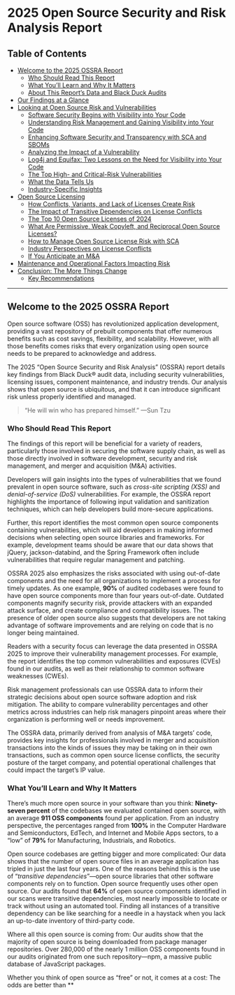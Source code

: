 # 2025 Open Source Security and Risk Analysis Report

## Table of Contents
- [Welcome to the 2025 OSSRA Report](#welcome-to-the-2025-ossra-report)
  - [Who Should Read This Report](#who-should-read-this-report)
  - [What You’ll Learn and Why It Matters](#what-youll-learn-and-why-it-matters)
  - [About This Report’s Data and Black Duck Audits](#about-this-reports-data-and-black-duck-audits)
- [Our Findings at a Glance](#our-findings-at-a-glance)
- [Looking at Open Source Risk and Vulnerabilities](#looking-at-open-source-risk-and-vulnerabilities)
  - [Software Security Begins with Visibility into Your Code](#software-security-begins-with-visibility-into-your-code)
  - [Understanding Risk Management and Gaining Visibility into Your Code](#understanding-risk-management-and-gaining-visibility-into-your-code)
  - [Enhancing Software Security and Transparency with SCA and SBOMs](#enhancing-software-security-and-transparency-with-sca-and-sboms)
  - [Analyzing the Impact of a Vulnerability](#analyzing-the-impact-of-a-vulnerability)
  - [Log4j and Equifax: Two Lessons on the Need for Visibility into Your Code](#log4j-and-equifax-two-lessons-on-the-need-for-visibility-into-your-code)
  - [The Top High- and Critical-Risk Vulnerabilities](#the-top-high--and-critical-risk-vulnerabilities)
  - [What the Data Tells Us](#what-the-data-tells-us)
  - [Industry-Specific Insights](#industry-specific-insights)
- [Open Source Licensing](#open-source-licensing)
  - [How Conflicts, Variants, and Lack of Licenses Create Risk](#how-conflicts-variants-and-lack-of-licenses-create-risk)
  - [The Impact of Transitive Dependencies on License Conflicts](#the-impact-of-transitive-dependencies-on-license-conflicts)
  - [The Top 10 Open Source Licenses of 2024](#the-top-10-open-source-licenses-of-2024)
  - [What Are Permissive, Weak Copyleft, and Reciprocal Open Source Licenses?](#what-are-permissive-weak-copyleft-and-reciprocal-open-source-licenses)
  - [How to Manage Open Source License Risk with SCA](#how-to-manage-open-source-license-risk-with-sca)
  - [Industry Perspectives on License Conflicts](#industry-perspectives-on-license-conflicts)
  - [If You Anticipate an M&A](#if-you-anticipate-an-ma)
- [Maintenance and Operational Factors Impacting Risk](#maintenance-and-operational-factors-impacting-risk)
- [Conclusion: The More Things Change](#conclusion-the-more-things-change)
  - [Key Recommendations](#key-recommendations)

---

## Welcome to the 2025 OSSRA Report

Open source software (OSS) has revolutionized application development, providing a vast repository of prebuilt components that offer numerous benefits such as cost savings, flexibility, and scalability. However, with all those benefits comes risks that every organization using open source needs to be prepared to acknowledge and address.

The 2025 “Open Source Security and Risk Analysis” (OSSRA) report details key findings from Black Duck® audit data, including security vulnerabilities, licensing issues, component maintenance, and industry trends. Our analysis shows that open source is ubiquitous, and that it can introduce significant risk unless properly identified and managed.

> “He will win who has prepared himself.”
> —Sun Tzu

### Who Should Read This Report

The findings of this report will be beneficial for a variety of readers, particularly those involved in securing the software supply chain, as well as those directly involved in software development, security and risk management, and merger and acquisition (M&A) activities.

Developers will gain insights into the types of vulnerabilities that we found prevalent in open source software, such as _cross-site scripting (XSS)_ and _denial-of-service (DoS)_ vulnerabilities. For example, the OSSRA report highlights the importance of following input validation and sanitization techniques, which can help developers build more-secure applications.

Further, this report identifies the most common open source components containing vulnerabilities, which will aid developers in making informed decisions when selecting open source libraries and frameworks. For example, development teams should be aware that our data shows that jQuery, jackson-databind, and the Spring Framework often include vulnerabilities that require regular management and patching.

OSSRA 2025 also emphasizes the risks associated with using out-of-date components and the need for all organizations to implement a process for timely updates. As one example, **90%** of audited codebases were found to have open source components more than four years out-of-date. Outdated components magnify security risk, provide attackers with an expanded attack surface, and create compliance and compatibility issues. The presence of older open source also suggests that developers are not taking advantage of software improvements and are relying on code that is no longer being maintained.

Readers with a security focus can leverage the data presented in OSSRA 2025 to improve their vulnerability management processes. For example, the report identifies the top common vulnerabilities and exposures (CVEs) found in our audits, as well as their relationship to common software weaknesses (CWEs).

Risk management professionals can use OSSRA data to inform their strategic decisions about open source software adoption and risk mitigation. The ability to compare vulnerability percentages and other metrics across industries can help risk managers pinpoint areas where their organization is performing well or needs improvement.

The OSSRA data, primarily derived from analysis of M&A targets’ code, provides key insights for professionals involved in merger and acquisition transactions into the kinds of issues they may be taking on in their own transactions, such as common open source license conflicts, the security posture of the target company, and potential operational challenges that could impact the target’s IP value.

### What You’ll Learn and Why It Matters

There’s much more open source in your software than you think: **Ninety-seven percent** of the codebases we evaluated contained open source, with an average **911 OSS components** found per application. From an industry perspective, the percentages ranged from **100%** in the Computer Hardware and Semiconductors, EdTech, and Internet and Mobile Apps sectors, to a “low” of **79%** for Manufacturing, Industrials, and Robotics.

Open source codebases are getting bigger and more complicated: Our data shows that the number of open source files in an average application has tripled in just the last four years. One of the reasons behind this is the use of “_transitive dependencies_”—open source libraries that other software components rely on to function. Open source frequently uses other open source. Our audits found that **64%** of open source components identified in our scans were transitive dependencies, most nearly impossible to locate or track without using an automated tool. Finding all instances of a transitive dependency can be like searching for a needle in a haystack when you lack an up-to-date inventory of third-party code.

Where all this open source is coming from: Our audits show that the majority of open source is being downloaded from package manager repositories. Over 280,000 of the nearly 1 million OSS components found in our audits originated from one such repository—npm, a massive public database of JavaScript packages.

Whether you think of open source as “free” or not, it comes at a cost: The odds are better than **